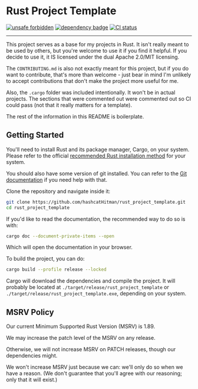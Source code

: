 <!--
SPDX-FileCopyrightText: Copyright © 2025 hashcatHitman

SPDX-License-Identifier: Apache-2.0 OR MIT
-->

# Rust Project Template

[![unsafe forbidden]][safety dance] [![dependency badge]][deps.rs] [![CI status]][CI workflow]

---

This project serves as a base for my projects in Rust. It isn't really meant to
be used by others, but you're welcome to use it if you find it helpful. If you
decide to use it, it IS licensed under the dual Apache 2.0/MIT licensing.

The `CONTRIBUTING.md` is also not exactly meant for this project, but if you do
want to contribute, that's more than welcome - just bear in mind I'm unlikely to
accept contributions that don't make the project more useful for me.

Also, the `.cargo` folder was included intentionally. It won't be in actual
projects. The sections that were commented out were commented out so CI could
pass (not that it really matters for a template).

The rest of the information in this README is boilerplate.

## Getting Started

You'll need to install Rust and its package manager, Cargo, on your system.
Please refer to the official [recommended Rust installation method] for your
system.

You should also have some version of git installed. You can refer to the
[Git documentation] if you need help with that.

Clone the repository and navigate inside it:

```bash
git clone https://github.com/hashcatHitman/rust_project_template.git
cd rust_project_template
```

If you'd like to read the documentation, the recommended way to do so is with:

```bash
cargo doc --document-private-items --open
```

Which will open the documentation in your browser.

To build the project, you can do:

```bash
cargo build --profile release --locked
```

Cargo will download the dependencies and compile the project. It will probably
be located at `./target/release/rust_project_template` or
`./target/release/rust_project_template.exe`, depending on your system.

## MSRV Policy

<!-- Adapted from Arti's MSRV policy -->

Our current Minimum Supported Rust Version (MSRV) is 1.89.

We may increase the patch level of the MSRV on any release.

Otherwise, we will not increase MSRV on PATCH releases, though our dependencies
might.

We won't increase MSRV just because we can: we'll only do so when we have a
reason. (We don't guarantee that you'll agree with our reasoning; only that
it will exist.)

[unsafe forbidden]: https://img.shields.io/badge/unsafe-forbidden-success.svg
[safety dance]: https://github.com/rust-secure-code/safety-dance/

[dependency badge]: https://github.com/hashcatHitman/rust_project_template/status.svg
[deps.rs]: https://github.com/hashcatHitman/rust_project_template

[CI status]: https://github.com/hashcatHitman/rust_project_template/actions/workflows/ci.yml/badge.svg
[CI workflow]: https://github.com/hashcatHitman/rust_project_template/actions/workflows/ci.yml

[recommended Rust installation method]: https://www.rust-lang.org/tools/install

[Git documentation]: https://git-scm.com/book/en/v2/Getting-Started-Installing-Git

